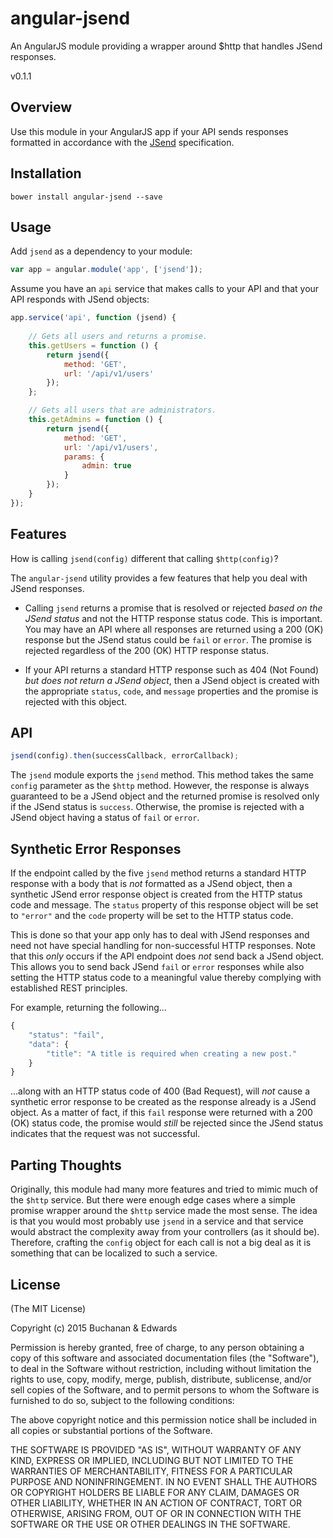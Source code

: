 # angular-jsend

An AngularJS module providing a wrapper around $http that handles JSend responses.

v0.1.1

## Overview

Use this module in your AngularJS app if your API sends responses formatted in accordance with the [JSend](http://labs.omniti.com/labs/jsend) specification.

## Installation

```
bower install angular-jsend --save
```

## Usage

Add `jsend` as a dependency to your module:

```javascript
var app = angular.module('app', ['jsend']);
```

Assume you have an `api` service that makes calls to your API and that your API responds with JSend objects:

```javascript
app.service('api', function (jsend) {
    
    // Gets all users and returns a promise.
    this.getUsers = function () {
        return jsend({
            method: 'GET',
            url: '/api/v1/users'
        });
    };

    // Gets all users that are administrators.
    this.getAdmins = function () {
        return jsend({
            method: 'GET',
            url: '/api/v1/users',
            params: {
                admin: true
            }
        });
    }
});

```

## Features

How is calling `jsend(config)` different that calling `$http(config)`?

The `angular-jsend` utility provides a few features that help you deal with JSend responses.

- Calling `jsend` returns a promise that is resolved or rejected *based on the JSend status* and not the HTTP response status code. This is important. You may have an API where all responses are returned using a 200 (OK) response but the JSend status could be `fail` or `error`. The promise is rejected regardless of the 200 (OK) HTTP response status.

- If your API returns a standard HTTP response such as 404 (Not Found) *but does not return a JSend object*, then a JSend object is created with the appropriate `status`, `code`, and  `message` properties and the promise is rejected with this object.

## API

```javascript
jsend(config).then(successCallback, errorCallback);
```

The `jsend` module exports the `jsend` method. This method takes the same `config` parameter as the `$http` method. However, the response is always guaranteed to be a JSend object and the returned promise is resolved only if the JSend status is `success`. Otherwise, the promise is rejected with a JSend object having a status of `fail` or `error`.

## Synthetic Error Responses

If the endpoint called by the five `jsend` method returns a standard HTTP response with a body that is *not* formatted as a JSend object, then a synthetic JSend error response object is created from the HTTP status code and message. The `status` property of this response object will be set to `"error"` and the `code` property will be set to the HTTP status code.

This is done so that your app only has to deal with JSend responses and need not have special handling for non-successful HTTP responses. Note that this *only* occurs if the API endpoint does *not* send back a JSend object. This allows you to send back JSend `fail` or `error` responses while also setting the HTTP status code to a meaningful value thereby complying with established REST principles.

For example, returning the following...

```javascript
{
    "status": "fail",
    "data": {
        "title": "A title is required when creating a new post."
    }
}
```

...along with an HTTP status code of 400 (Bad Request), will *not* cause a synthetic error response to be created as the response already is a JSend object. As a matter of fact, if this `fail` response were returned with a 200 (OK) status code, the promise would *still* be rejected since the JSend status indicates that the request was not successful.

## Parting Thoughts

Originally, this module had many more features and tried to mimic much of the `$http` service. But there were enough edge cases where a simple promise wrapper around the `$http` service made the most sense. The idea is that you would most probably use `jsend` in a service and that service would abstract the complexity away from your controllers (as it should be). Therefore, crafting the `config` object for each call is not a big deal as it is something that can be localized to such a service.

## License

(The MIT License)

Copyright (c) 2015 Buchanan & Edwards

Permission is hereby granted, free of charge, to any person obtaining a copy of this software and associated documentation files (the "Software"), to deal in the Software without restriction, including without limitation the rights to use, copy, modify, merge, publish, distribute, sublicense, and/or sell copies of the Software, and to permit persons to whom the Software is furnished to do so, subject to the following conditions:

The above copyright notice and this permission notice shall be included in all copies or substantial portions of the Software.

THE SOFTWARE IS PROVIDED "AS IS", WITHOUT WARRANTY OF ANY KIND, EXPRESS OR IMPLIED, INCLUDING BUT NOT LIMITED TO THE WARRANTIES OF MERCHANTABILITY, FITNESS FOR A PARTICULAR PURPOSE AND NONINFRINGEMENT. IN NO EVENT SHALL THE AUTHORS OR COPYRIGHT HOLDERS BE LIABLE FOR ANY CLAIM, DAMAGES OR OTHER LIABILITY, WHETHER IN AN ACTION OF CONTRACT, TORT OR OTHERWISE, ARISING FROM, OUT OF OR IN CONNECTION WITH THE SOFTWARE OR THE USE OR OTHER DEALINGS IN THE SOFTWARE.
